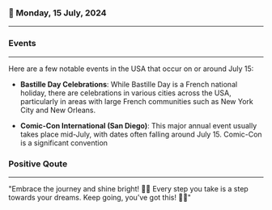 ### 📅 Monday, 15 July, 2024
------
### Events
------
Here are a few notable events in the USA that occur on or around July 15:

- **Bastille Day Celebrations**: While Bastille Day is a French national holiday, there are celebrations in various cities across the USA, particularly in areas with large French communities such as New York City and New Orleans.

- **Comic-Con International (San Diego)**: This major annual event usually takes place mid-July, with dates often falling around July 15. Comic-Con is a significant convention
### Positive Qoute
------
"Embrace the journey and shine bright! 🌟🚀 Every step you take is a step towards your dreams. Keep going, you’ve got this! 💪✨"
